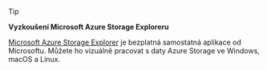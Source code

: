 > [!TIP]
> 
> **Vyzkoušení Microsoft Azure Storage Exploreru**
> 
> [Microsoft Azure Storage Explorer](/azure/vs-azure-tools-storage-manage-with-storage-explorer) je bezplatná samostatná aplikace od Microsoftu. Můžete ho vizuálně pracovat s daty Azure Storage ve Windows, macOS a Linux.
> 
> 

